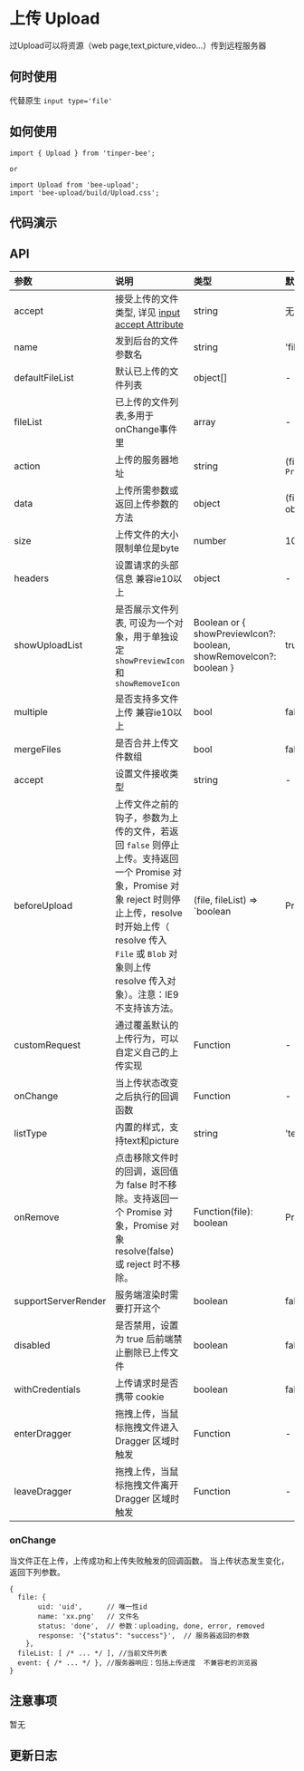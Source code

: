 # 上传 Upload

过Upload可以将资源（web page,text,picture,video...）传到远程服务器

## 何时使用

代替原生 `input type='file'`

## 如何使用

```
import { Upload } from 'tinper-bee';

or

import Upload from 'bee-upload';
import 'bee-upload/build/Upload.css';

```

## 代码演示


## API

|参数|说明|类型|默认值|
|:---|:----|:---|:------|
|accept|接受上传的文件类型, 详见 [input accept Attribute](https://developer.mozilla.org/en-US/docs/Web/HTML/Element/input/file#accept)|string|无|
|name|发到后台的文件参数名|string|'file'|
|defaultFileList|默认已上传的文件列表|object[]|-|
|fileList|已上传的文件列表,多用于onChange事件里|array|-|
|action|上传的服务器地址|string|(file) => `Promise`|-|
|data|上传所需参数或返回上传参数的方法|	object|(file) => object|-|
|size|上传文件的大小限制单位是byte|number|1024000|
|headers|设置请求的头部信息 兼容ie10以上|object|-|
|showUploadList|是否展示文件列表, 可设为一个对象，用于单独设定 `showPreviewIcon` 和 `showRemoveIcon`|Boolean or { showPreviewIcon?: boolean, showRemoveIcon?: boolean }|true|
|multiple|是否支持多文件上传 兼容ie10以上|bool|false|
|mergeFiles|是否合并上传文件数组|bool|false|
|accept|设置文件接收类型|string|-|
|beforeUpload|上传文件之前的钩子，参数为上传的文件，若返回 `false` 则停止上传。支持返回一个 Promise 对象，Promise 对象 reject 时则停止上传，resolve 时开始上传（ resolve 传入 `File` 或 `Blob` 对象则上传 resolve 传入对象）。注意：IE9 不支持该方法。|(file, fileList) => `boolean | Promise`|-|
|customRequest|通过覆盖默认的上传行为，可以自定义自己的上传实现|Function|-|
|onChange|当上传状态改变之后执行的回调函数|Function|-|
|listType|内置的样式，支持text和picture|string|'text'|
|onRemove|点击移除文件时的回调，返回值为 false 时不移除。支持返回一个 Promise 对象，Promise 对象 resolve(false) 或 reject 时不移除。|Function(file): boolean | Promise|-|
|supportServerRender|服务端渲染时需要打开这个|boolean|false|
|disabled|是否禁用，设置为 true 后前端禁止删除已上传文件|boolean|false|
|withCredentials|上传请求时是否携带 cookie|boolean|false|
|enterDragger|拖拽上传，当鼠标拖拽文件进入 Dragger 区域时触发|Function|-|
|leaveDragger|拖拽上传，当鼠标拖拽文件离开 Dragger 区域时触发|Function|-|

### onChange

当文件正在上传，上传成功和上传失败触发的回调函数。
当上传状态发生变化，返回下列参数。

```
{
  file: {
	   uid: 'uid',      // 唯一性id
	   name: 'xx.png'   // 文件名
	   status: 'done',  // 参数：uploading, done, error, removed
	   response: '{"status": "success"}',  // 服务器返回的参数
	},
  fileList: [ /* ... */ ], //当前文件列表
  event: { /* ... */ }, //服务器响应：包括上传进度  不兼容老的浏览器
}
```


## 注意事项

暂无

## 更新日志